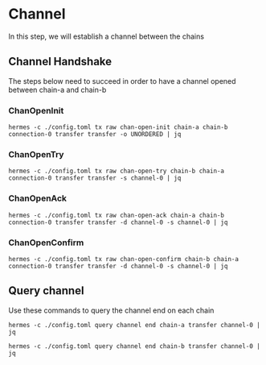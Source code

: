 # Channel

In this step, we will establish a channel between the chains

## Channel Handshake

The steps below need to succeed in order to have a channel opened between chain-a and chain-b

### ChanOpenInit

```
hermes -c ./config.toml tx raw chan-open-init chain-a chain-b connection-0 transfer transfer -o UNORDERED | jq
```

### ChanOpenTry

```
hermes -c ./config.toml tx raw chan-open-try chain-b chain-a connection-0 transfer transfer -s channel-0 | jq
```

### ChanOpenAck

```
hermes -c ./config.toml tx raw chan-open-ack chain-a chain-b connection-0 transfer transfer -d channel-0 -s channel-0 | jq
```

### ChanOpenConfirm

```
hermes -c ./config.toml tx raw chan-open-confirm chain-b chain-a connection-0 transfer transfer -d channel-0 -s channel-0 | jq
```

## Query channel

Use these commands to query the channel end on each chain

```
hermes -c ./config.toml query channel end chain-a transfer channel-0 | jq
```

```
hermes -c ./config.toml query channel end chain-b transfer channel-0 | jq
```